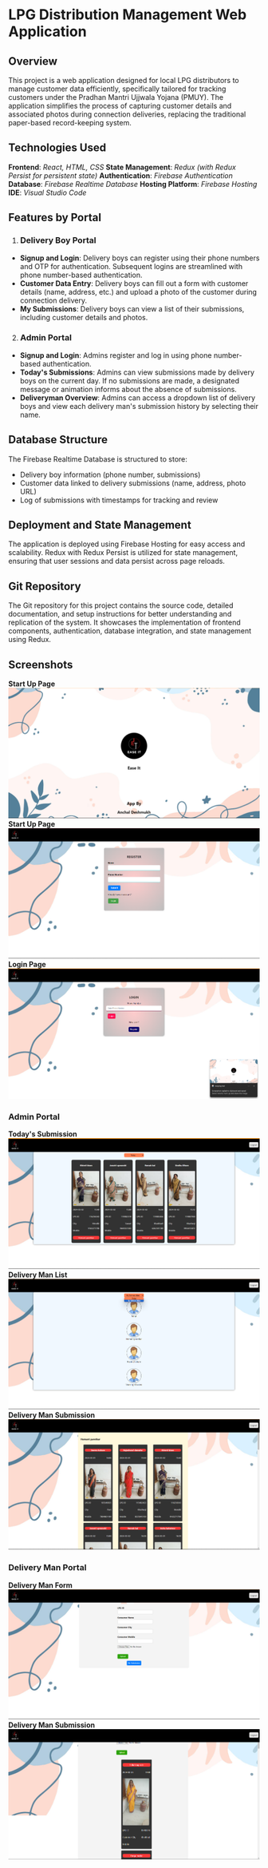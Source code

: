 # LPG Distribution Management Web Application
## Overview
This project is a web application designed for local LPG distributors to manage customer data efficiently, specifically tailored for tracking customers under the Pradhan Mantri Ujjwala Yojana (PMUY). The application simplifies the process of capturing customer details and associated photos during connection deliveries, replacing the traditional paper-based record-keeping system.

## Technologies Used
__Frontend__: _React, HTML, CSS_
__State Management__: _Redux (with Redux Persist for persistent state)_
__Authentication__: _Firebase Authentication_
__Database__: _Firebase Realtime Database_
__Hosting Platform__: _Firebase Hosting_
__IDE__: _Visual Studio Code_

## Features by Portal
1. ### Delivery Boy Portal
- __Signup and Login__: Delivery boys can register using their phone numbers and OTP for authentication. Subsequent logins are streamlined with phone number-based authentication.
- __Customer Data Entry__: Delivery boys can fill out a form with customer details (name, address, etc.) and upload a photo of the customer during connection delivery.
- __My Submissions__: Delivery boys can view a list of their submissions, including customer details and photos.
2. ### Admin Portal
- __Signup and Login__: Admins register and log in using phone number-based authentication.
- __Today's Submissions__: Admins can view submissions made by delivery boys on the current day. If no submissions are made, a designated message or animation informs about the absence of submissions.
- __Deliveryman Overview__: Admins can access a dropdown list of delivery boys and view each delivery man's submission history by selecting their name.

## Database Structure
The Firebase Realtime Database is structured to store:

- Delivery boy information (phone number, submissions)
- Customer data linked to delivery submissions (name, address, photo URL)
- Log of submissions with timestamps for tracking and review
## Deployment and State Management
The application is deployed using Firebase Hosting for easy access and scalability. Redux with Redux Persist is utilized for state management, ensuring that user sessions and data persist across page reloads.

## Git Repository
The Git repository for this project contains the source code, detailed documentation, and setup instructions for better understanding and replication of the system. It showcases the implementation of frontend components, authentication, database integration, and state management using Redux.

## Screenshots

__Start Up Page__
![Start Up Page](./Screenshots/startup%20page.png)
__Start Up Page__
![Start Up Page](./Screenshots/register.png)
__Login Page__
![Login Page](./Screenshots/login%20page.png)

### Admin Portal
__Today's Submission__
![Today's Submission](./Screenshots/today.png)
__Delivery Man List__
![Delivery Man List](./Screenshots/delivery%20man%20list.png)
__Delivery Man Submission__
![Delivery Man Submission](./Screenshots/delivery%20man%20submission.png)

### Delivery Man Portal
__Delivery Man Form__
![Delivery Man Form](./Screenshots/delivery%20man%20form.png)
__Delivery Man Submission__
![Delivery Man Submission](./Screenshots/deliveryman.png)
